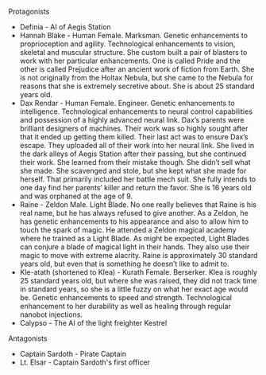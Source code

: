 Protagonists
- Definia - AI of Aegis Station
- Hannah Blake - Human Female.  Marksman.  Genetic enhancements to proprioception and agility.  Technological enhancements to vision, skeletal and muscular structure.  She custom built a pair of blasters to work with her particular enhancements.  One is called Pride and the other is called Prejudice after an ancient work of fiction from Earth.  She is not originally from the Holtax Nebula, but she came to the Nebula for reasons that she is extremely secretive about.  She is about 25 standard years old.
- Dax Rendar - Human Female.  Engineer.  Genetic enhancements to intelligence.  Technological enhancements to neural control capabilities and possession of a highly advanced neural link.  Dax’s parents were brilliant designers of machines.  Their work was so highly sought after that it ended up getting them killed.  Their last act was to ensure Dax’s escape. They uploaded all of their work into her neural link.  She lived in the dark alleys of Aegis Station after their passing, but she continued their work.  She learned from their mistake though.  She didn’t sell what she made.  She scavenged and stole, but she kept what she made for herself.  That primarily included her battle mech suit.  She fully intends to one day find her parents’ killer and return the favor.  She is 16 years old and was orphaned at the age of 9.
- Raine - Zeldon Male. Light Blade.  No one really believes that Raine is his real name, but he has always refused to give another.  As a Zeldon, he has genetic enhancements to his appearance and also to allow him to touch the spark of magic.  He attended a Zeldon magical academy where he trained as a Light Blade.  As might be expected, Light Blades can conjure a blade of magical light in their hands.  They also use their magic to move with extreme alacrity.  Raine is approximately 30 standard years old, but even that is something he doesn’t like to admit to.
- Kle-atath (shortened to Klea) - Kurath Female.  Berserker.  Klea is roughly 25 standard years old, but where she was raised, they did not track time in standard years, so she is a little fuzzy on what her exact age would be.  Genetic enhancements to speed and strength.  Technological enhancement to her durability as well as healing through regular nanobot injections. 
- Calypso - The AI of the light freighter Kestrel

Antagonists
- Captain Sardoth - Pirate Captain
- Lt. Elsar - Captain Sardoth's first officer
